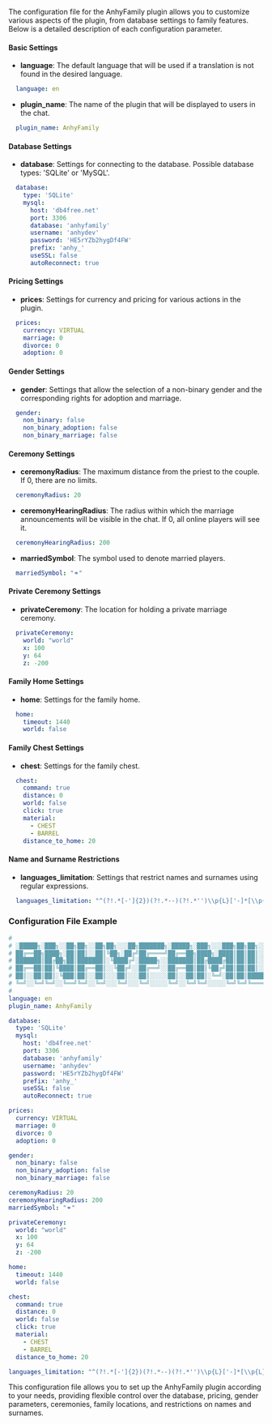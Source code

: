 The configuration file for the AnhyFamily plugin allows you to customize various aspects of the plugin, from database settings to family features. Below is a detailed description of each configuration parameter.

#### Basic Settings

- **language**: The default language that will be used if a translation is not found in the desired language.
```yaml
  language: en
```

- **plugin_name**: The name of the plugin that will be displayed to users in the chat.
```yaml
  plugin_name: AnhyFamily
```

#### Database Settings

- **database**: Settings for connecting to the database. Possible database types: 'SQLite' or 'MySQL'.
```yaml
  database:
    type: 'SQLite'
    mysql:
      host: 'db4free.net'
      port: 3306
      database: 'anhyfamily'
      username: 'anhydev'
      password: 'HE5rYZb2hygDf4FW'
      prefix: 'anhy_'
      useSSL: false
      autoReconnect: true
```

#### Pricing Settings

- **prices**: Settings for currency and pricing for various actions in the plugin.
```yaml
  prices:
    currency: VIRTUAL
    marriage: 0
    divorce: 0
    adoption: 0
```

#### Gender Settings

- **gender**: Settings that allow the selection of a non-binary gender and the corresponding rights for adoption and marriage.
```yaml
  gender:
    non_binary: false
    non_binary_adoption: false
    non_binary_marriage: false
```

#### Ceremony Settings

- **ceremonyRadius**: The maximum distance from the priest to the couple. If 0, there are no limits.
```yaml
  ceremonyRadius: 20
```

- **ceremonyHearingRadius**: The radius within which the marriage announcements will be visible in the chat. If 0, all online players will see it.
```yaml
  ceremonyHearingRadius: 200
```

- **marriedSymbol**: The symbol used to denote married players.
```yaml
  marriedSymbol: "⚭"
```

#### Private Ceremony Settings

- **privateCeremony**: The location for holding a private marriage ceremony.
```yaml
  privateCeremony:
    world: "world"
    x: 100
    y: 64
    z: -200
```

#### Family Home Settings

- **home**: Settings for the family home.
```yaml
  home:
    timeout: 1440
    world: false
```

#### Family Chest Settings

- **chest**: Settings for the family chest.
```yaml
  chest:
    command: true
    distance: 0
    world: false
    click: true
    material:
      - CHEST
      - BARREL
    distance_to_home: 20
```

#### Name and Surname Restrictions

- **languages_limitation**: Settings that restrict names and surnames using regular expressions.
```yaml
  languages_limitation: "^(?!.*[-']{2})(?!.*--)(?!.*'')\\p{L}['-]*[\\p{L}]+$"
```

### Configuration File Example

```yaml
#
# ░█████╗░███╗░░██╗██╗░░██╗██╗░░░██╗███████╗░█████╗░███╗░░░███╗██╗██╗░░██╗░░░██╗
# ██╔══██╗████╗░██║██║░░██║╚██╗░██╔╝██╔════╝██╔══██╗████╗░████║██║██║░░╚██╗░██╔╝
# ███████║██╔██╗██║███████║░╚████╔╝░█████╗░░███████║██╔████╔██║██║██║░░░╚████╔╝░
# ██╔══██║██║╚████║██╔══██║░░╚██╔╝░░██╔══╝░░██╔══██║██║╚██╔╝██║██║██║░░░░╚██╔╝░░
# ██║░░██║██║░╚███║██║░░██║░░░██║░░░██║░░░░░██║░░██║██║░╚═╝░██║██║███████╗██║░░░
# ╚═╝░░╚═╝╚═╝░░╚══╝╚═╝░░╚═╝░░░╚═╝░░░╚═╝░░░░░╚═╝░░╚═╝╚═╝░░░░░╚═╝╚═╝╚══════╝╚═╝░░░
#
language: en
plugin_name: AnhyFamily

database:
  type: 'SQLite'
  mysql:
    host: 'db4free.net'
    port: 3306
    database: 'anhyfamily'
    username: 'anhydev'
    password: 'HE5rYZb2hygDf4FW'
    prefix: 'anhy_'
    useSSL: false
    autoReconnect: true

prices:
  currency: VIRTUAL
  marriage: 0
  divorce: 0
  adoption: 0

gender:
  non_binary: false
  non_binary_adoption: false
  non_binary_marriage: false

ceremonyRadius: 20
ceremonyHearingRadius: 200
marriedSymbol: "⚭"

privateCeremony:
  world: "world"
  x: 100
  y: 64
  z: -200

home:
  timeout: 1440
  world: false

chest:
  command: true
  distance: 0
  world: false
  click: true
  material:
    - CHEST
    - BARREL
  distance_to_home: 20

languages_limitation: "^(?!.*[-']{2})(?!.*--)(?!.*'')\\p{L}['-]*[\\p{L}]+$"
```

This configuration file allows you to set up the AnhyFamily plugin according to your needs, providing flexible control over the database, pricing, gender parameters, ceremonies, family locations, and restrictions on names and surnames.